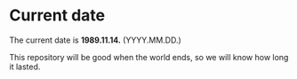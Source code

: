 # Current date

The current date is **1989.11.14.** (YYYY.MM.DD.)

This repository will be good when the world ends, so we will know how long it lasted.